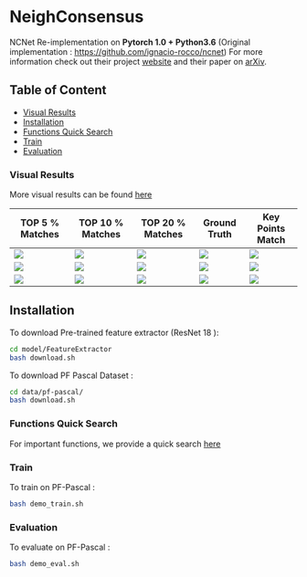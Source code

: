 # NeighConsensus
NCNet Re-implementation on **Pytorch 1.0 + Python3.6** (Original implementation : https://github.com/ignacio-rocco/ncnet)
For more information check out their project [website](https://www.di.ens.fr/willow/research/ncnet/) and their paper on [arXiv](https://arxiv.org/abs/1810.10510).

## Table of Content
* [Visual Results](#visual-results)
* [Installation](#installation)
* [Functions Quick Search](https://github.com/XiSHEN0220/NeighConsensus/blob/master/model/README.md)
* [Train](#train)
* [Evaluation](#evaluation)




### Visual Results

More visual results can be found [here](http://imagine.enpc.fr/~shenx/visualRes/Match.html)

| TOP 5 % Matches | TOP 10 % Matches | TOP 20 % Matches | Ground Truth | Key Points Match |
| --- | --- | --- | --- | --- |
|![](https://github.com/XiSHEN0220/NeighConsensus/blob/master/img/Top5_14.jpg) | ![](https://github.com/XiSHEN0220/NeighConsensus/blob/master/img/Top10_14.jpg) | ![](https://github.com/XiSHEN0220/NeighConsensus/blob/master/img/Top20_14.jpg) | ![](https://github.com/XiSHEN0220/NeighConsensus/blob/master/img/GT14.jpg) | ![](https://github.com/XiSHEN0220/NeighConsensus/blob/master/img/KeyPointMatch14.jpg) |
|![](https://github.com/XiSHEN0220/NeighConsensus/blob/master/img/Top5_53.jpg) | ![](https://github.com/XiSHEN0220/NeighConsensus/blob/master/img/Top10_53.jpg) | ![](https://github.com/XiSHEN0220/NeighConsensus/blob/master/img/Top20_53.jpg) | ![](https://github.com/XiSHEN0220/NeighConsensus/blob/master/img/GT53.jpg) | ![](https://github.com/XiSHEN0220/NeighConsensus/blob/master/img/KeyPointMatch53.jpg) |
|![](https://github.com/XiSHEN0220/NeighConsensus/blob/master/img/Top5_74.jpg) | ![](https://github.com/XiSHEN0220/NeighConsensus/blob/master/img/Top10_74.jpg) | ![](https://github.com/XiSHEN0220/NeighConsensus/blob/master/img/Top20_74.jpg) | ![](https://github.com/XiSHEN0220/NeighConsensus/blob/master/img/GT74.jpg) | ![](https://github.com/XiSHEN0220/NeighConsensus/blob/master/img/KeyPointMatch74.jpg) |


## Installation

To download Pre-trained feature extractor (ResNet 18 ): 

``` Bash
cd model/FeatureExtractor
bash download.sh
```

To download PF Pascal Dataset : 

``` Bash
cd data/pf-pascal/
bash download.sh
```


### Functions Quick Search

For important functions, we provide a quick search [here](https://github.com/XiSHEN0220/NeighConsensus/blob/master/model/README.md)

### Train 

To train on PF-Pascal : 
``` Bash
bash demo_train.sh
``` 

### Evaluation

To evaluate on PF-Pascal : 
``` Bash
bash demo_eval.sh
```



